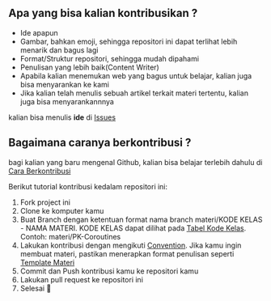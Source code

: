 ## Apa yang bisa kalian kontribusikan ?

- Ide apapun
- Gambar, bahkan emoji, sehingga repositori ini dapat terlihat lebih menarik dan bagus lagi
- Format/Struktur repositori, sehingga mudah dipahami
- Penulisan yang lebih baik(Content Writer)
- Apabila kalian menemukan web yang bagus untuk belajar, kalian juga bisa menyarankan ke kami
- Jika kalian telah menulis sebuah artikel terkait materi tertentu, kalian juga bisa menyarankannnya

kalian bisa menulis **ide** di [Issues](https://github.com/aransafp/android-learning-resource/issues)

## Bagaimana caranya berkontribusi ?

bagi kalian yang baru mengenal Github, kalian bisa belajar terlebih dahulu di [Cara Berkontribusi](https://www.petanikode.com/github-workflow/)

Berikut tutorial kontribusi kedalam repositori ini:

1. Fork project ini
2. Clone ke komputer kamu
3. Buat Branch dengan ketentuan format nama branch materi/KODE KELAS - NAMA MATERI. KODE KELAS dapat dilihat pada [Tabel Kode Kelas](KODE_KELAS.md). Contoh: materi/PK-Coroutines
4. Lakukan kontribusi dengan mengikuti [Convention](CONVENTION.md). Jika kamu ingin membuat materi, pastikan menerapkan format penulisan seperti [Template Materi](TEMPLATE.md)
5. Commit dan Push kontribusi kamu ke repositori kamu
6. Lakukan pull request ke repositori ini
7. Selesai 🐙
